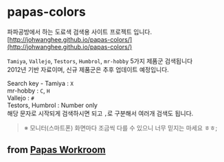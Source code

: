 # papas-colors

파파공방에서 하는 도료색 검색용 사이트 프로젝트 입니다.<br/>
[http://johwanghee.github.io/papas-colors/](http://johwanghee.github.io/papas-colors/)


`Tamiya`, `Vallejo`, `Testors`, `Humbrol`, `mr-hobby`  5가지 제품군 검색됩니다<br/>
2012년 기반 자료이며, 신규 제품군은 추후 업데이트 예정입니다.

Search key -
Tamiya : `X`<br/>
mr-hobby : `C`, `H`<br/>
Vallejo : `#`<br/>
Testors, Humbrol : Number only<br/>
해당 문자로 시작되게 검색하시면 되고 `,`로 구분해서 여러개 검색도 됩니다.

>※ 모니터(스마트폰) 화면마다 조금씩 다를 수 있으니 너무 믿지는 마세요 ㅎㅎ;

from [Papas Workroom](http://cafe.naver.com/papasworkroom)
-
